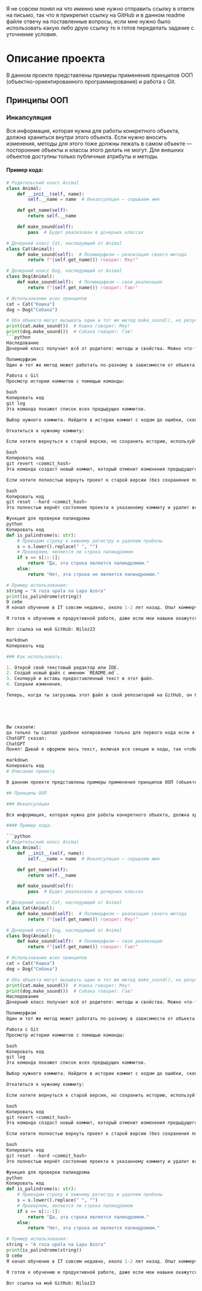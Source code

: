 Я не совсем понял на что именно мне нужно отправить ссылку в ответе на письмо, так что я прикрепил ссылку на GitHub и в данном readme файле отвечу на поставленные вопросы, если мне нужно было использовать какую либо друю ссылку то я готов переделать задание с уточнение условия.
# Описание проекта

В данном проекте представлены примеры применения принципов ООП (объектно-ориентированного программирования) и работа с Git.

## Принципы ООП

### Инкапсуляция

Вся информация, которая нужна для работы конкретного объекта, должна храниться внутри этого объекта. Если нужно вносить изменения, методы для этого тоже должны лежать в самом объекте — посторонние объекты и классы этого делать не могут. Для внешних объектов доступны только публичные атрибуты и методы.

#### Пример кода:
```python
# Родительский класс Animal
class Animal:
    def __init__(self, name):
        self.__name = name  # Инкапсуляция — скрываем имя

    def get_name(self):
        return self.__name

    def make_sound(self):
        pass  # Будет реализован в дочерних классах

# Дочерний класс Cat, наследующий от Animal
class Cat(Animal):
    def make_sound(self):  # Полиморфизм — реализация своего метода
        return f"{self.get_name()} говорит: Мяу!"

# Дочерний класс Dog, наследующий от Animal
class Dog(Animal):
    def make_sound(self):  # Полиморфизм — своя реализация
        return f"{self.get_name()} говорит: Гав!"

# Использование всех принципов
cat = Cat("Кошка")
dog = Dog("Собака")

# Оба объекта могут вызывать один и тот же метод make_sound(), но результат разный
print(cat.make_sound())  # Кошка говорит: Мяу!
print(dog.make_sound())  # Собака говорит: Гав!
```python
Наследование
Дочерний класс получает всё от родителя: методы и свойства. Можно что-то использовать, что-то изменить или добавить своё, но не нужно переписывать код заново. Классы Cat и Dog наследуют общий функционал от класса Animal, например, возможность иметь имя.

Полиморфизм
Один и тот же метод может работать по-разному в зависимости от объекта, где он вызван, и данных, которые ему передали. Метод make_sound() реализован по-разному в классах Cat и Dog, хотя вызывается одинаково.

Работа с Git
Просмотр истории коммитов с помощью команды:

bash
Копировать код
git log
Эта команда покажет список всех предыдущих коммитов.

Выбор нужного коммита. Найдите в истории коммит с кодом до ошибки, скопируйте его хэш (это будет строка вроде a1b2c3d4).

Откатиться к нужному коммиту:

Если хотите вернуться к старой версии, но сохранить историю, используйте:

bash
Копировать код
git revert <commit_hash>
Эта команда создаст новый коммит, который отменит изменения предыдущего.

Если хотите полностью вернуть проект к старой версии (без сохранения последних коммитов):

bash
Копировать код
git reset --hard <commit_hash>
Это полностью вернёт состояние проекта к указанному коммиту и удалит все последующие изменения.

Функция для проверки палиндрома
python
Копировать код
def is_palindrome(s: str):
    # Приводим строку к нижнему регистру и удаляем пробелы
    s = s.lower().replace(" ", "")
    # Проверяем, является ли строка палиндромом
    if s == s[::-1]:
        return "Да, эта строка является палиндромом."
    else:
        return "Нет, эта строка не является палиндромом."

# Пример использования:
string = "A roza upala na Lapu Azora"
print(is_palindrome(string))
О себе
Я начал обучение в IT совсем недавно, около 1-2 лет назад. Опыт коммерческой разработки у меня нет, так как я всё ещё активно ищу работу или стажировку ради реального опыта. У меня есть несколько пэт-проектов, которые были написаны как в процессе обучения, так и уже после, в период поиска работы.

Я готов к обучению и продуктивной работе, даже если мои навыки окажутся ниже требуемых. Я готов потратить любое время на получение нужных навыков и изучение любых материалов.

Вот ссылка на мой GitHub: Niloz23

markdown
Копировать код

### Как использовать:

1. Открой свой текстовый редактор или IDE.
2. Создай новый файл с именем `README.md`.
3. Скопируй и вставь предоставленный текст в этот файл.
4. Сохрани изменения.

Теперь, когда ты загрузишь этот файл в свой репозиторий на GitHub, он будет корректно отображаться с форматированием и структурой.





Вы сказали:
да только ты сделал удобное копирование только для первого кода если я просто скопирую твое сообшение то весь текст ниже кода тоже будет считаться кодом переделай все текствое сообщение полность рабочим
ChatGPT сказал:
ChatGPT
Понял! Давай я оформлю весь текст, включая все секции и коды, так чтобы его можно было легко скопировать и вставить в README.md, без ошибок с форматированием. Я добавлю отдельные блоки кода, чтобы текст после них не воспринимался как код. Вот готовый вариант:

markdown
Копировать код
# Описание проекта

В данном проекте представлены примеры применения принципов ООП (объектно-ориентированного программирования) и работа с Git.

## Принципы ООП

### Инкапсуляция

Вся информация, которая нужна для работы конкретного объекта, должна храниться внутри этого объекта. Если нужно вносить изменения, методы для этого тоже должны лежать в самом объекте — посторонние объекты и классы этого делать не могут. Для внешних объектов доступны только публичные атрибуты и методы.

#### Пример кода:

```python
# Родительский класс Animal
class Animal:
    def __init__(self, name):
        self.__name = name  # Инкапсуляция — скрываем имя

    def get_name(self):
        return self.__name

    def make_sound(self):
        pass  # Будет реализован в дочерних классах

# Дочерний класс Cat, наследующий от Animal
class Cat(Animal):
    def make_sound(self):  # Полиморфизм — реализация своего метода
        return f"{self.get_name()} говорит: Мяу!"

# Дочерний класс Dog, наследующий от Animal
class Dog(Animal):
    def make_sound(self):  # Полиморфизм — своя реализация
        return f"{self.get_name()} говорит: Гав!"

# Использование всех принципов
cat = Cat("Кошка")
dog = Dog("Собака")

# Оба объекта могут вызывать один и тот же метод make_sound(), но результат разный
print(cat.make_sound())  # Кошка говорит: Мяу!
print(dog.make_sound())  # Собака говорит: Гав!
Наследование
Дочерний класс получает всё от родителя: методы и свойства. Можно что-то использовать, что-то изменить или добавить своё, но не нужно переписывать код заново. Классы Cat и Dog наследуют общий функционал от класса Animal, например, возможность иметь имя.

Полиморфизм
Один и тот же метод может работать по-разному в зависимости от объекта, где он вызван, и данных, которые ему передали. Метод make_sound() реализован по-разному в классах Cat и Dog, хотя вызывается одинаково.

Работа с Git
Просмотр истории коммитов с помощью команды:

bash
Копировать код
git log
Эта команда покажет список всех предыдущих коммитов.

Выбор нужного коммита. Найдите в истории коммит с кодом до ошибки, скопируйте его хэш (это будет строка вроде a1b2c3d4).

Откатиться к нужному коммиту:

Если хотите вернуться к старой версии, но сохранить историю, используйте:

bash
Копировать код
git revert <commit_hash>
Эта команда создаст новый коммит, который отменит изменения предыдущего.

Если хотите полностью вернуть проект к старой версии (без сохранения последних коммитов):

bash
Копировать код
git reset --hard <commit_hash>
Это полностью вернёт состояние проекта к указанному коммиту и удалит все последующие изменения.

Функция для проверки палиндрома
python
Копировать код
def is_palindrome(s: str):
    # Приводим строку к нижнему регистру и удаляем пробелы
    s = s.lower().replace(" ", "")
    # Проверяем, является ли строка палиндромом
    if s == s[::-1]:
        return "Да, эта строка является палиндромом."
    else:
        return "Нет, эта строка не является палиндромом."

# Пример использования:
string = "A roza upala na Lapu Azora"
print(is_palindrome(string))
О себе
Я начал обучение в IT совсем недавно, около 1-2 лет назад. Опыт коммерческой разработки у меня нет, так как я всё ещё активно ищу работу или стажировку ради реального опыта. У меня есть несколько пэт-проектов, которые были написаны как в процессе обучения, так и уже после, в период поиска работы.

Я готов к обучению и продуктивной работе, даже если мои навыки окажутся ниже требуемых. Я готов потратить любое время на получение нужных навыков и изучение любых материалов.

Вот ссылка на мой GitHub: Niloz23

